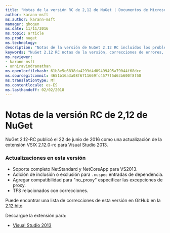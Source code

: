 ```yaml
---
title: "Notas de la versión RC de 2,12 de NuGet | Documentos de Microsoft"
author: karann-msft
ms.author: karann-msft
manager: ghogen
ms.date: 11/11/2016
ms.topic: article
ms.prod: nuget
ms.technology: 
description: "Notas de la versión de NuGet 2.12 RC incluidos los problemas conocidos, correcciones de errores, las funciones agregadas y dcr."
keywords: "NuGet 2.12 RC notas de la versión, correcciones de errores, problemas, conocidos agregan características, DCR"
ms.reviewer:
- karann-msft
- unniravindranathan
ms.openlocfilehash: 61b8e5e6838da4293d4d09499495a79044f68dce
ms.sourcegitcommit: 4651b16a3a08f6711669fc4577f5d63b600f8f58
ms.translationtype: MT
ms.contentlocale: es-ES
ms.lasthandoff: 02/02/2018
---
```

# <a name="nuget-212-rc-release-notes"></a>Notas de la versión RC de 2,12 de NuGet

NuGet 2.12-RC publicó el 22 de junio de 2016 como una actualización de la extensión VSIX 2.12.0-rc para Visual Studio 2013.

### <a name="updates-in-this-release"></a>Actualizaciones en esta versión

* Soporte completo NetStandard y NetCoreApp para VS2013.
* Adición de inclusión o exclusión para `.nuspec` entradas de dependencia.
* Agregar compatibilidad para "no_proxy" especificar las excepciones de proxy.
* TFS relacionados con correcciones.

Puede encontrar una lista de correcciones de esta versión en GitHub en la [2.12 hito](https://github.com/NuGet/Home/issues?q=milestone%3A2.12+is%3Aclosed)

Descargue la extensión para:

* [Visual Studio 2013](https://dist.nuget.org/visualstudio-2013-vsix/v2.12.0-rc/NuGet.Tools.vsix)
